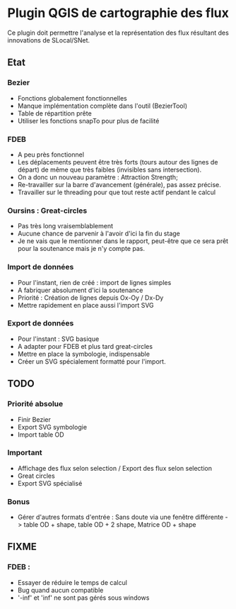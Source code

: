 ﻿Plugin QGIS de cartographie des flux
=============

Ce plugin doit permettre l'analyse et la représentation des flux 
résultant des innovations de SLocal/SNet.

Etat
-------

### Bezier

* Fonctions globalement fonctionnelles
* Manque implémentation complète dans l'outil (BezierTool)
* Table de répartition prête
* Utiliser les fonctions snapTo pour plus de facilité

### FDEB

* A peu près fonctionnel
* Les déplacements peuvent être très forts (tours autour des lignes de
 départ) de même que très faibles (invisibles sans intersection).
* On a donc un nouveau paramètre : Attraction Strength;
* Re-travailler sur la barre d'avancement (générale), pas assez précise.
* Travailler sur le threading pour que tout reste actif
 pendant le calcul

### Oursins : Great-circles

* Pas très long vraisemblablement
* Aucune chance de parvenir à l'avoir d'ici la fin du stage
* Je ne vais que le mentionner dans le rapport, peut-être que ce sera prêt
 pour la soutenance mais je n'y compte pas.

### Import de données

* Pour l'instant, rien de créé : import de lignes simples
* A fabriquer absolument d'ici la soutenance
* Priorité : Création de lignes depuis Ox-Oy / Dx-Dy
* Mettre rapidement en place aussi l'import SVG

### Export de données

* Pour l'instant : SVG basique
* A adapter pour FDEB et plus tard great-circles
* Mettre en place la symbologie, indispensable
* Créer un SVG spécialement formatté pour l'import.




TODO
------------

### Priorité absolue

* Finir Bezier
* Export SVG symbologie
* Import table OD

### Important

* Affichage des flux selon selection / Export des flux selon selection
* Great circles
* Export SVG spécialisé

### Bonus

* Gérer d'autres formats d'entrée : Sans doute via une fenêtre différente
 -> table OD + shape, table OD + 2 shape, Matrice OD + shape


FIXME
------------

### FDEB :
* Essayer de réduire le temps de calcul
* Bug quand aucun compatible
* '-inf' et 'inf' ne sont pas gérés sous windows




